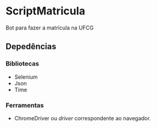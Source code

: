 # ScriptMatricula
Bot para fazer a matrícula na UFCG

## Depedências
### Bibliotecas
- Selenium
- Json
- Time

### Ferramentas
- ChromeDriver ou _driver_ correspondente ao navegador. 
